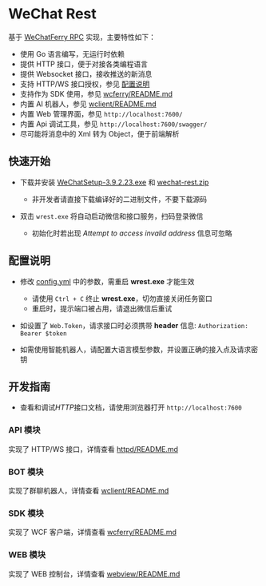 # WeChat Rest

基于 [WeChatFerry RPC](https://github.com/lich0821/WeChatFerry/tree/master/WeChatFerry) 实现，主要特性如下：

- 使用 Go 语言编写，无运行时依赖
- 提供 HTTP 接口，便于对接各类编程语言
- 提供 Websocket 接口，接收推送的新消息
- 支持 HTTP/WS 接口授权，参见 [配置说明](#配置说明)
- 支持作为 SDK 使用，参见 [wcferry/README.md](./wcferry/README.md)
- 内置 AI 机器人，参见 [wclient/README.md](./wclient/README.md)
- 内置 Web 管理界面，参见 `http://localhost:7600/`
- 内置 Api 调试工具，参见 `http://localhost:7600/swagger/`
- 尽可能将消息中的 Xml 转为 Object，便于前端解析

## 快速开始

- 下载并安装 [WeChatSetup-3.9.2.23.exe](https://github.com/opentdp/wechat-rest/releases/download/v0.0.1/WeChatSetup-3.9.2.23.exe) 和 [wechat-rest.zip](https://github.com/opentdp/wechat-rest/releases)

  - 非开发者请直接下载编译好的二进制文件，不要下载源码

- 双击 `wrest.exe` 将自动启动微信和接口服务，扫码登录微信

  - 初始化时若出现 *Attempt to access invalid address* 信息可忽略

## 配置说明

- 修改 [config.yml](./config.yml) 中的参数，需重启 **wrest.exe** 才能生效

  - 请使用 `Ctrl + C` 终止 **wrest.exe**，切勿直接关闭任务窗口
  - 重启时，提示端口被占用，请退出微信后重试

- 如设置了 `Web.Token`，请求接口时必须携带 **header** 信息: `Authorization: Bearer $token`
  
- 如需使用智能机器人，请配置大语言模型参数，并设置正确的接入点及请求密钥

## 开发指南

- 查看和调试*HTTP*接口文档，请使用浏览器打开 `http://localhost:7600`

### API 模块

实现了 HTTP/WS 接口，详情查看 [httpd/README.md](./httpd/README.md)

### BOT 模块

实现了群聊机器人，详情查看 [wclient/README.md](./wclient/README.md)

### SDK 模块

实现了 WCF 客户端，详情查看 [wcferry/README.md](./wcferry/README.md)

### WEB 模块

实现了 WEB 控制台，详情查看 [webview/README.md](./webview/README.md)
